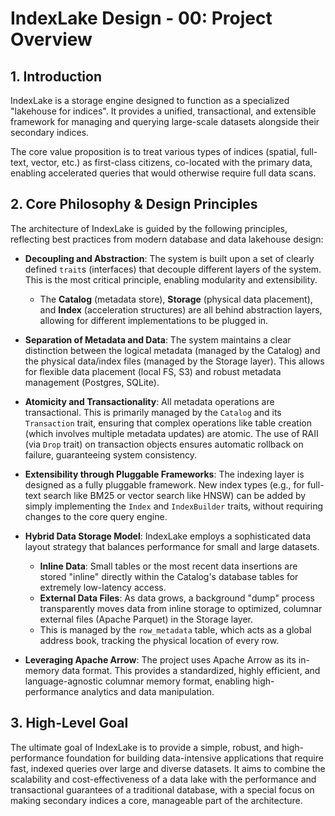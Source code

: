 # IndexLake Design - 00: Project Overview

## 1. Introduction

IndexLake is a storage engine designed to function as a specialized "lakehouse for indices". It provides a unified, transactional, and extensible framework for managing and querying large-scale datasets alongside their secondary indices.

The core value proposition is to treat various types of indices (spatial, full-text, vector, etc.) as first-class citizens, co-located with the primary data, enabling accelerated queries that would otherwise require full data scans.

## 2. Core Philosophy & Design Principles

The architecture of IndexLake is guided by the following principles, reflecting best practices from modern database and data lakehouse design:

- **Decoupling and Abstraction**: The system is built upon a set of clearly defined `trait`s (interfaces) that decouple different layers of the system. This is the most critical principle, enabling modularity and extensibility.
  - The **Catalog** (metadata store), **Storage** (physical data placement), and **Index** (acceleration structures) are all behind abstraction layers, allowing for different implementations to be plugged in.

- **Separation of Metadata and Data**: The system maintains a clear distinction between the logical metadata (managed by the Catalog) and the physical data/index files (managed by the Storage layer). This allows for flexible data placement (local FS, S3) and robust metadata management (Postgres, SQLite).

- **Atomicity and Transactionality**: All metadata operations are transactional. This is primarily managed by the `Catalog` and its `Transaction` trait, ensuring that complex operations like table creation (which involves multiple metadata updates) are atomic. The use of RAII (via `Drop` trait) on transaction objects ensures automatic rollback on failure, guaranteeing system consistency.

- **Extensibility through Pluggable Frameworks**: The indexing layer is designed as a fully pluggable framework. New index types (e.g., for full-text search like BM25 or vector search like HNSW) can be added by simply implementing the `Index` and `IndexBuilder` traits, without requiring changes to the core query engine.

- **Hybrid Data Storage Model**: IndexLake employs a sophisticated data layout strategy that balances performance for small and large datasets.
  - **Inline Data**: Small tables or the most recent data insertions are stored "inline" directly within the Catalog's database tables for extremely low-latency access.
  - **External Data Files**: As data grows, a background "dump" process transparently moves data from inline storage to optimized, columnar external files (Apache Parquet) in the Storage layer.
  - This is managed by the `row_metadata` table, which acts as a global address book, tracking the physical location of every row.

- **Leveraging Apache Arrow**: The project uses Apache Arrow as its in-memory data format. This provides a standardized, highly efficient, and language-agnostic columnar memory format, enabling high-performance analytics and data manipulation.

## 3. High-Level Goal

The ultimate goal of IndexLake is to provide a simple, robust, and high-performance foundation for building data-intensive applications that require fast, indexed queries over large and diverse datasets. It aims to combine the scalability and cost-effectiveness of a data lake with the performance and transactional guarantees of a traditional database, with a special focus on making secondary indices a core, manageable part of the architecture.
